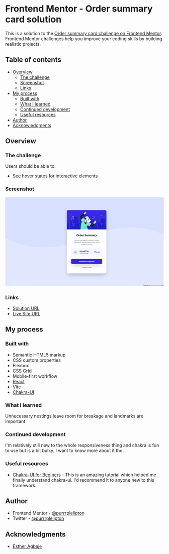 # Frontend Mentor - Order summary card solution

This is a solution to the [Order summary card challenge on Frontend Mentor](https://www.frontendmentor.io/challenges/order-summary-component-QlPmajDUj). Frontend Mentor challenges help you improve your coding skills by building realistic projects.

## Table of contents

- [Overview](#overview)
  - [The challenge](#the-challenge)
  - [Screenshot](#screenshot)
  - [Links](#links)
- [My process](#my-process)
  - [Built with](#built-with)
  - [What I learned](#what-i-learned)
  - [Continued development](#continued-development)
  - [Useful resources](#useful-resources)
- [Author](#author)
- [Acknowledgments](#acknowledgments)

## Overview

### The challenge

Users should be able to:

- See hover states for interactive elements

### Screenshot

![](./src/assets/design/purrrplelipton_screenshot.jpg)

### Links

- [Solution URL](https://www.frontendmentor.io/solutions/order-summary-component-with-chakraui-uSkPjizaiR)
- [Live Site URL](https://purrrplelipton.github.io/order-summary-component)

## My process

### Built with

- Semantic HTML5 markup
- CSS custom properties
- Flexbox
- CSS Grid
- Mobile-first workflow
- [React](https://reactjs.org/)
- [Vite](https://vitejs.dev/)
- [Chakra-UI](https://chakra-ui.com/)

### What I learned

Unnecessary nestings leave room for breakage and landmarks are important

### Continued development

I'm relatively still new to the whole responsiveness thing and chakra is fun to use but is a bit bulky. I want to know more about it tho.

### Useful resources

- [Chakra-UI for Beginers](https://www.chakrauiforbeginners.com/) - This is an amazing tutorial which helped me finally understand chakra-ui. I'd recommend it to anyone new to this framework.

## Author

- Frontend Mentor - [@purrrplelipton](https://www.frontendmentor.io/profile/purrrplelipton)
- Twitter - [@purrrplelipton](https://www.twitter.com/purrrplelipton)

## Acknowledgments

- [Esther Agbaje](https://estheragbaje.dev/)
